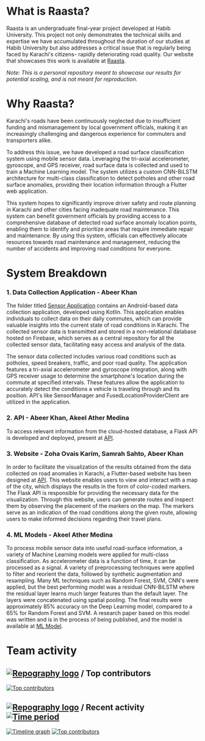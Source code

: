 # What is Raasta?

Raasta is an undergraduate final-year project developed at Habib University. This project not only demonstrates the technical skills and expertise we have accumulated throughout the duration of our studies at Habib University but also addresses a critical issue that is regularly being faced by Karachi's citizens- rapidly deteriorating road quality. Our website that showcases this work is available at [Raasta](https://raasta-web.web.app). 

_Note: This is a personal repository meant to showcase our results for potential scaling, and is not meant for reproduction._

# Why Raasta?

Karachi's roads have been continuously neglected due to insufficient funding and mismanagement by local government officials, making it an increasingly challenging and dangerous experience for commuters and transporters alike. 

To address this issue, we have developed a road surface classification system using mobile sensor data. Leveraging the tri-axial accelerometer, gyroscope, and GPS receiver, road surface data is collected and used to train a Machine Learning model. The system utilizes a custom CNN-BiLSTM architecture for multi-class classification to detect potholes and other road surface anomalies, providing their location information through a Flutter web application. 

This system hopes to significantly improve driver safety and route planning in Karachi and other cities facing inadequate road maintenance. This system can benefit government officials by providing access to a comprehensive database of detected road surface anomaly location points, enabling them to identify and prioritize areas that require immediate repair and maintenance. By using this system, officials can effectively allocate resources towards road maintenance and management, reducing the number of accidents and improving road conditions for everyone. 


# System Breakdown
### 1. Data Collection Application - Abeer Khan
The folder titled [Sensor Application](https://github.com/AkeelMedina22/Raasta/tree/main/Sensor%20Application) contains an Android-based data collection application, developed using Kotlin. This application enables individuals to collect data on their daily commutes, which can provide valuable insights into the current state of road conditions in Karachi. The collected sensor data is transmitted and stored in a non-relational database hosted on Firebase, which serves as a central repository for all the collected sensor data, facilitating easy access and analysis of the data.

The sensor data collected includes various road conditions such as potholes, speed breakers, traffic, and poor road quality. The application features a tri-axial accelerometer and gyroscope integration, along with GPS receiver usage to determine the smartphone's location during the commute at specified intervals. These features allow the application to accurately detect the conditions a vehicle is traveling through and its position. API's like SensorManager and FusedLocationProviderClient are utilized in the application.

### 2. API - Abeer Khan, Akeel Ather Medina
To access relevant information from the cloud-hosted database, a Flask API is developed and deployed, present at [API](https://github.com/AkeelMedina22/Raasta/tree/main/Website/API).

### 3. Website - Zoha Ovais Karim, Samrah Sahto, Abeer Khan
In order to facilitate the visualization of the results obtained from the data collected on road anomalies in Karachi, a Flutter-based website has been designed at [API](https://github.com/AkeelMedina22/Raasta/tree/main/Website/Flutter%20Website). This website enables users to view and interact with a map of the city, which displays the results in the form of color-coded markers. The Flask API is responsible for providing the necessary data for the visualization. Through this website, users can generate routes and inspect them by observing the placement of the markers on the map. The markers serve as an indication of the road conditions along the given route, allowing users to make informed decisions regarding their travel plans. 

### 4. ML Models - Akeel Ather Medina
To process mobile sensor data into useful road-surface information, a variety of Machine Learning models were applied for multi-class classification. As accelerometer data is a function of time, it can be processed as a signal. A variety of preprocessing techniques were applied to filter and reorient the data, followed by synthetic augmentation and resampling. Many ML techniques such as Random Forest, SVM, CNN's were applied, but the best performing model was a residual CNN-BiLSTM where the residual layer learns much larger features than the default layer. The layers were concatenated using spatial pooling. The final results were approximately 85% accuracy on the Deep Learning model, compared to a 65% for Random Forest and SVM. A research paper based on this model was written and is in the process of being published, and the model is available at [ML Model](https://github.com/AkeelMedina22/Raasta/tree/main/ML%20Model).

# Team activity 

## [![Repography logo](https://images.repography.com/logo.svg)](https://repography.com) / Top contributors
[![Top contributors](https://images.repography.com/33913467/AkeelMedina22/Raasta/top-contributors/yK18Sv6uzbamK-aXULYcvMWr69C9vCqValaVMgNWBtA/JOTiRrHOifmd6AWoF6yKsXcB81oLiJ-zF2vFxH8pdUQ_table.svg)](https://github.com/AkeelMedina22/Raasta/graphs/contributors)


## [![Repography logo](https://images.repography.com/logo.svg)](https://repography.com) / Recent activity [![Time period](https://images.repography.com/33913467/AkeelMedina22/Raasta/recent-activity/yK18Sv6uzbamK-aXULYcvMWr69C9vCqValaVMgNWBtA/JOTiRrHOifmd6AWoF6yKsXcB81oLiJ-zF2vFxH8pdUQ_badge.svg)](https://repography.com)
[![Timeline graph](https://images.repography.com/33913467/AkeelMedina22/Raasta/recent-activity/yK18Sv6uzbamK-aXULYcvMWr69C9vCqValaVMgNWBtA/JOTiRrHOifmd6AWoF6yKsXcB81oLiJ-zF2vFxH8pdUQ_timeline.svg)](https://github.com/AkeelMedina22/Raasta/commits)
[![Top contributors](https://images.repography.com/33913467/AkeelMedina22/Raasta/recent-activity/yK18Sv6uzbamK-aXULYcvMWr69C9vCqValaVMgNWBtA/JOTiRrHOifmd6AWoF6yKsXcB81oLiJ-zF2vFxH8pdUQ_users.svg)](https://github.com/AkeelMedina22/Raasta/graphs/contributors)
